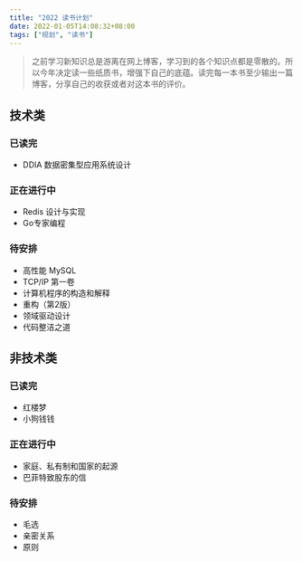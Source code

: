 ```yaml
---
title: "2022 读书计划"
date: 2022-01-05T14:08:32+08:00
tags: ["规划", "读书"]
---
```


> 之前学习新知识总是游离在网上博客，学习到的各个知识点都是零散的。所以今年决定读一些纸质书，增强下自己的底蕴。读完每一本书至少输出一篇博客，分享自己的收获或者对这本书的评价。

## 技术类

### 已读完

- DDIA 数据密集型应用系统设计

### 正在进行中

- Redis 设计与实现
- Go专家编程

### 待安排

- 高性能 MySQL
- TCP/IP 第一卷
- 计算机程序的构造和解释
- 重构（第2版）
- 领域驱动设计
- 代码整洁之道

## 非技术类

### 已读完

- 红楼梦
- 小狗钱钱

### 正在进行中

- 家庭、私有制和国家的起源
- 巴菲特致股东的信

### 待安排

- 毛选
- 亲密关系
- 原则
